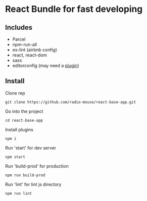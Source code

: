 # React Bundle for fast developing
## Includes
* Parcel
* npm-run-all
* es-lint (airbnb config)
* react, react-dom
* sass
* editorconfig (may need a [plugin](https://editorconfig.org/))

## Install
Clone rep
```
git clone https://github.com/radio-mouse/react-base-app.git
```

Go into the project
```
cd react-base-app
```
Install plugins
```
npm i
```
Run 'start' for dev server
```
npm start
```
Run 'build-prod' for production
```
npm run build-prod
```
Run 'lint' for lint js directory
```
npm run lint
```
